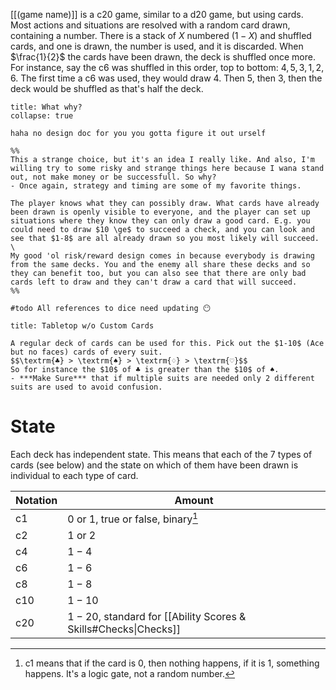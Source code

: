 [[(game name)]] is a $\textrm{c}20$ game, similar to a $\textrm{d}20$ game, but using cards. Most actions and situations are resolved with a random card drawn, containing a number. There is a stack of $X$ numbered ($1-X$) and shuffled cards, and one is drawn, the number is used, and it is discarded. When $\frac{1}{2}$ the cards have been drawn, the deck is shuffled once more. \
For instance, say the $\textrm{c}6$ was shuffled in this order, top to bottom: $4, 5, 3, 1, 2, 6$. The first time a $\textrm{c}6$ was used, they would draw $4$. Then $5$, then $3$, then the deck would be shuffled as that's half the deck.

```ad-design
title: What why?
collapse: true

haha no design doc for you you gotta figure it out urself

%%
This a strange choice, but it's an idea I really like. And also, I'm willing try to some risky and strange things here because I wana stand out, not make money or be successfull. So why?
- Once again, strategy and timing are some of my favorite things.

The player knows what they can possibly draw. What cards have already been drawn is openly visible to everyone, and the player can set up situations where they know they can only draw a good card. E.g. you could need to draw $10 \ge$ to succeed a check, and you can look and see that $1-8$ are all already drawn so you most likely will succeed. \
My good 'ol risk/reward design comes in because everybody is drawing from the same decks. You and the enemy all share these decks and so they can benefit too, but you can also see that there are only bad cards left to draw and they can't draw a card that will succeed.
%%
```

```ad-todo
#todo All references to dice need updating 😶
```

```ad-note
title: Tabletop w/o Custom Cards

A regular deck of cards can be used for this. Pick out the $1-10$ (Ace but no faces) cards of every suit.
$$\textrm{♣} > \textrm{♠} > \textrm{♢} > \textrm{♡}$$
So for instance the $10$ of ♣️ is greater than the $10$ of ♠️.
- ***Make Sure*** that if multiple suits are needed only 2 different suits are used to avoid confusion.
```
# State
Each deck has independent state. This means that each of the $7$ types of cards (see below) and the state on which of them have been drawn is individual to each type of card. 

| Notation       | Amount                                                          |
| -------------- | --------------------------------------------------------------- |
| $\textrm{c}1$  | $0$ or $1$, true or false, binary[^1]                           |
| $\textrm{c}2$  | $1$ or $2$                                                      |
| $\textrm{c}4$  | $1-4$                                                           |
| $\textrm{c}6$  | $1-6$                                                           |
| $\textrm{c}8$  | $1-8$                                                           |
| $\textrm{c}10$ | $1-10$                                                          |
| $\textrm{c}20$ | $1-20$, standard for [[Ability Scores & Skills#Checks\|Checks]] |

[^1]: $\textrm{c}1$ means that if the card is $0$, then nothing happens, if it is $1$, something happens. It's a logic gate, not a random number.